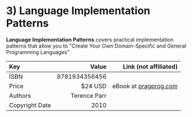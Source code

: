 # 3) Language Implementation Patterns

**Language Implementation Patterns** covers practical implementation patterns that allow you to "Create Your Own Domain-Specific and General Programming Languages"

| Key   |         Value |                                                                        Link (not affiliated) |
|:------|--------------:|---------------------------------------------------------------------------------------------:|
| ISBN  | 9781934356456 |                                                                                              |
| Price |       $24 USD | eBook at [pragprog.com](https://pragprog.com/titles/tpdsl/language-implementation-patterns/) |
| Authors |  Terence Parr |                                                                                              |
| Copyright Date |          2010 |                                                                                              | 
